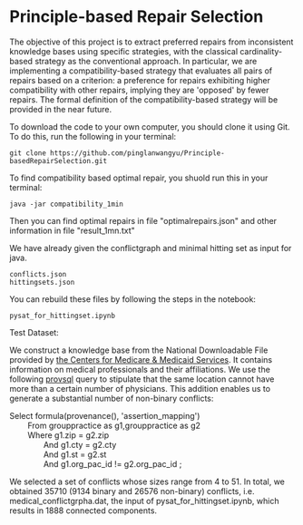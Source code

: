 # Principle-based Repair Selection

The objective of this project is to extract preferred repairs from inconsistent knowledge bases using specific strategies, with the classical cardinality-based strategy as the conventional approach. In particular, we are implementing a compatibility-based strategy that evaluates all pairs of repairs based on a criterion: a preference for repairs exhibiting higher compatibility with other repairs, implying they are 'opposed' by fewer repairs. The formal definition of the compatibility-based strategy will be provided in the near future.

To download the code to your own computer, you should clone it using Git.  
To do this, run the following in your terminal:

    git clone https://github.com/pinglanwangyu/Principle-basedRepairSelection.git

To find compatibility based optimal repair, you shuold run this in your terminal:
    
    java -jar compatibility_1min

Then you can find optimal repairs in file "optimalrepairs.json" and other information in file "result_1mn.txt"

We have already given the conflictgraph and minimal hitting set as input for java.  

    conflicts.json
    hittingsets.json

You can rebuild these files by following the steps in the notebook:
 
    pysat_for_hittingset.ipynb
     

    
Test Dataset:

We construct a knowledge base from the
National Downloadable File provided by [the Centers for Medicare & Medicaid Services](https://data.cms.gov/provider-data). It contains information on
medical professionals and their affiliations. We use the following [provsql](https://github.com/PierreSenellart/provsql.git) query to stipulate
that the same location cannot have more than a certain number of physicians. This addition enables us to generate a substantial
number of non-binary conflicts:

Select formula(provenance(), 'assertion_mapping')  
&emsp;&emsp;    From grouppractice as g1,grouppractice as g2   
&emsp;&emsp;    Where g1.zip = g2.zip   
&emsp;&emsp;&emsp;&emsp;         And g1.cty = g2.cty   
&emsp;&emsp;&emsp;&emsp;         And g1.st = g2.st    
&emsp;&emsp;&emsp;&emsp;         And g1.org_pac_id != g2.org_pac_id ;    


We selected a set of conflicts whose sizes range from 4 to 51. In total, we obtained 35710 (9134 binary and 26576 non-binary) conflicts, i.e. medical_conflictgrpha.dat,
the input of pysat_for_hittingset.ipynb, which results in 1888 connected components. 

 
